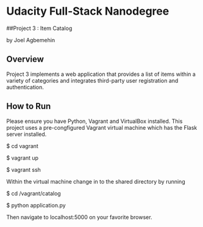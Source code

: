 Udacity Full-Stack Nanodegree
=============================
##Project 3 : Item Catalog

by Joel Agbemehin

## Overview

Project 3 implements a web application that provides a list of items within a variety of categories and integrates third-party user registration and authentication.

## How to Run

Please ensure you have Python, Vagrant and VirtualBox installed. This project uses a pre-congfigured Vagrant virtual machine which has the Flask server installed.

$ cd vagrant

$ vagrant up

$ vagrant ssh

Within the virtual machine change in to the shared directory by running

$ cd /vagrant/catalog

$ python application.py

Then navigate to localhost:5000 on your favorite browser.

